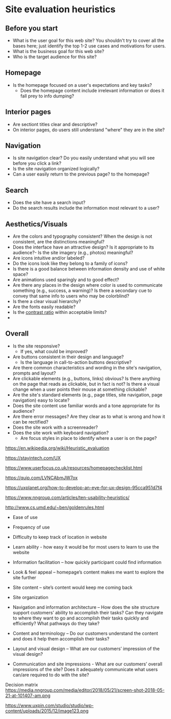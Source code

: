 Site evaluation heuristics
==========================

Before you start
----------------
- What is the user goal for this web site? You shouldn't try to cover all the bases here; just identify the top 1-2 use cases and motivations for users.
- What is the business goal for this web site?
- Who is the target audience for this site? 

Homepage
--------
- Is the homepage focused on a user's expectations and key tasks?
  - Does the homepage content include irrelevant information or does it fall prey to info dumping?


Interior pages
--------------
- Are sectiont titles clear and descriptive?
- On interior pages, do users still understand "where" they are in the site?


Navigation
----------
- Is site navigation clear? Do you easily understand what you will see before you click a link?
- Is the site navigation organized logically?
- Can a user easily return to the previous page? to the homepage?


Search
------
- Does the site have a search input? 
- Do the search results include the information most relevant to a user?


Aesthetics/Visuals
------------------
- Are the colors and typography consistent? When the design is not consistent, are the distinctions meaningful?
- Does the interface have an attractive design? Is it appropriate to its audience?- Is the site imagery (e.g., photos) meaningful?
- Are icons intuitive and/or labeled?
- Do the icons look like they belong to a family of icons?
- Is there is a good balance between information density and use of white space?
- Are animations used sparingly and to good effect?
- Are there any places in the design where color is used to communicate something (e.g., success, a warning)? Is there a secondary cue to convey that same info to users who may be colorblind?
- Is there a clear visual hierarchy?
- Are the fonts easily readable?
- Is the [contrast ratio](https://contrast-ratio.com/) within acceptable limits?
- 


Overall
-------
- Is the site responsive?
  - If yes, what could be improved?
- Are buttons consistent in their design and language?
  - Is the language in call-to-action buttons descriptive?
- Are there common characteristics and wording in the site's navigation, prompts and layout?
- Are clickable elements (e.g., buttons, links) obvious? Is there anything on the page that reads as clickable, but in fact is not? Is there a visual change when a user points their mouse at something clickable?
- Are the site's standard elements (e.g., page titles, site navigation, page navigation) easy to locate?
- Does the site content use familiar words and a tone appropriate for its audience?
- Are there error messages? Are they clear as to what is wrong and how it can be rectified?
- Does the site work with a screenreader?
- Does the site work with keyboard navigation?
  - Are focus styles in place to identify where a user is on the page?




https://en.wikipedia.org/wiki/Heuristic_evaluation

https://stayintech.com/UX

https://www.userfocus.co.uk/resources/homepagechecklist.html

https://quip.com/LVNCAbmJW7ox

https://uxplanet.org/how-to-develop-an-eye-for-ux-design-95cca951d7f4

https://www.nngroup.com/articles/ten-usability-heuristics/

http://www.cs.umd.edu/~ben/goldenrules.html


- Ease of use
- Frequency of use
- Difficulty to keep track of location in website
- Learn ability  - how easy it would be for most users to learn to use the website
- Information facilitation – how quickly participant could find information
- Look & feel appeal – homepage’s content makes me want to explore the site further
- Site content – site’s content would keep me coming back
- Site organization

- Navigation and information architecture – How does the site structure support customers’ ability to accomplish their tasks? Can they navigate to where they want to go and accomplish their tasks quickly and efficiently? What pathways do they take? 
- Content and terminology – Do our customers understand the content and does it help them accomplish their tasks? 
- Layout and visual design – What are our customers’ impression of the visual design?  
- Communication and site impressions - What are our customers’ overall impressions of the site? Does it adequately communicate what users can/are required to do with the site? 


Decision matrix
https://media.nngroup.com/media/editor/2018/05/21/screen-shot-2018-05-21-at-101407-am.png

https://www.uxpin.com/studio/studio/wp-content/uploads/2015/12/image123.png
